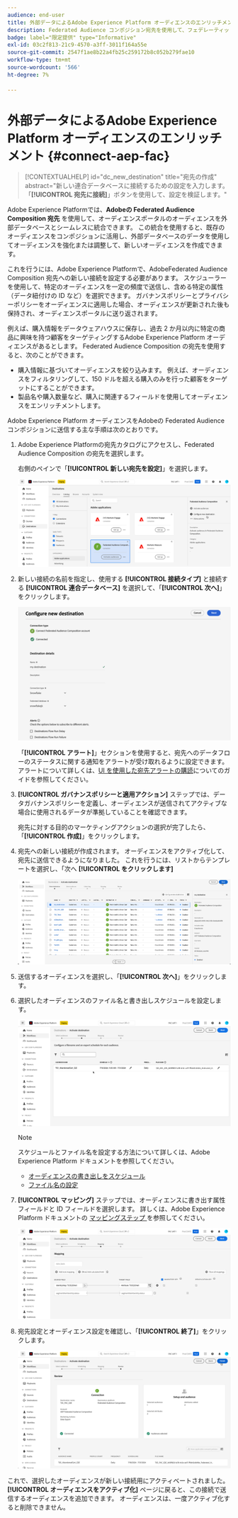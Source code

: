 ```yaml
---
audience: end-user
title: 外部データによるAdobe Experience Platform オーディエンスのエンリッチメント
description: Federated Audience コンポジション宛先を使用して、フェデレーティッドデータベースのデータをAdobe Experience Platform オーディエンスに絞り込み、エンリッチメントする方法を説明します。
badge: label="限定提供" type="Informative"
exl-id: 03c2f813-21c9-4570-a3ff-3011f164a55e
source-git-commit: 2547f1ae8b22a4fb25c259172b8c052b279fae10
workflow-type: tm+mt
source-wordcount: '566'
ht-degree: 7%

---
```


# 外部データによるAdobe Experience Platform オーディエンスのエンリッチメント {#connect-aep-fac}

>[!CONTEXTUALHELP]
>id="dc_new_destination"
>title="宛先の作成"
>abstract="新しい連合データベースに接続するための設定を入力します。 「**[!UICONTROL 宛先に接続]**」ボタンを使用して、設定を検証します。"

Adobe Experience Platformでは、**Adobeの Federated Audience Composition 宛先** を使用して、オーディエンスポータルのオーディエンスを外部データベースとシームレスに統合できます。 この統合を使用すると、既存のオーディエンスをコンポジションに活用し、外部データベースのデータを使用してオーディエンスを強化または調整して、新しいオーディエンスを作成できます。

これを行うには、Adobe Experience Platformで、AdobeFederated Audience Composition 宛先への新しい接続を設定する必要があります。 スケジューラーを使用して、特定のオーディエンスを一定の頻度で送信し、含める特定の属性（データ紐付けの ID など）を選択できます。 ガバナンスポリシーとプライバシーポリシーをオーディエンスに適用した場合、オーディエンスが更新された後も保持され、オーディエンスポータルに送り返されます。

例えば、購入情報をデータウェアハウスに保存し、過去 2 か月以内に特定の商品に興味を持つ顧客をターゲティングするAdobe Experience Platform オーディエンスがあるとします。 Federated Audience Composition の宛先を使用すると、次のことができます。

* 購入情報に基づいてオーディエンスを絞り込みます。 例えば、オーディエンスをフィルタリングして、150 ドルを超える購入のみを行った顧客をターゲットにすることができます。
* 製品名や購入数量など、購入に関連するフィールドを使用してオーディエンスをエンリッチメントします。

Adobe Experience Platform オーディエンスをAdobeの Federated Audience コンポジションに送信する主な手順は次のとおりです。

1. Adobe Experience Platformの宛先カタログにアクセスし、Federated Audience Composition の宛先を選択します。

   右側のペインで「**[!UICONTROL 新しい宛先を設定]**」を選択します。

   ![](assets/destination-new.png)

1. 新しい接続の名前を指定し、使用する **[!UICONTROL 接続タイプ]** と接続する **[!UICONTROL 連合データベース]** を選択して、「**[!UICONTROL 次へ]**」をクリックします。

   ![](assets/destination-configure.png)

   「**[!UICONTROL アラート]**」セクションを使用すると、宛先へのデータフローのステータスに関する通知をアラートが受け取れるように設定できます。 アラートについて詳しくは、[UI を使用した宛先アラートの購読](https://experienceleague.adobe.com/en/docs/experience-platform/destinations/ui/alerts)についてのガイドを参照してください。

1. **[!UICONTROL ガバナンスポリシーと適用アクション]** ステップでは、データガバナンスポリシーを定義し、オーディエンスが送信されてアクティブな場合に使用されるデータが準拠していることを確認できます。

   宛先に対する目的のマーケティングアクションの選択が完了したら、「**[!UICONTROL 作成]**」をクリックします。

1. 宛先への新しい接続が作成されます。 オーディエンスをアクティブ化して、宛先に送信できるようになりました。 これを行うには、リストからテンプレートを選択し、「次へ **[!UICONTROL をクリックします]**

   ![](assets/destination-activate.png)

1. 送信するオーディエンスを選択し、「**[!UICONTROL 次へ]**」をクリックします。

1. 選択したオーディエンスのファイル名と書き出しスケジュールを設定します。

   ![](assets/destination-schedule.png)

   >[!NOTE]
   >
   >スケジュールとファイル名を設定する方法について詳しくは、Adobe Experience Platform ドキュメントを参照してください。
   >* [ オーディエンスの書き出しをスケジュール ](https://experienceleague.adobe.com/en/docs/experience-platform/destinations/ui/activate/activate-batch-profile-destinations#scheduling)
   >* [ ファイル名の設定 ](https://experienceleague.adobe.com/en/docs/experience-platform/destinations/ui/activate/activate-batch-profile-destinations#configure-file-names)

1. **[!UICONTROL マッピング]** ステップでは、オーディエンスに書き出す属性フィールドと ID フィールドを選択します。 詳しくは、Adobe Experience Platform ドキュメントの [ マッピングステップ ](https://experienceleague.adobe.com/en/docs/experience-platform/destinations/ui/activate/activate-batch-profile-destinations#mapping) を参照してください。

   ![](assets/destination-attributes.png)

1. 宛先設定とオーディエンス設定を確認し、「**[!UICONTROL 終了]**」をクリックします。

   ![](assets/destination-review.png)

これで、選択したオーディエンスが新しい接続用にアクティベートされました。 **[!UICONTROL オーディエンスをアクティブ化]** ページに戻ると、この接続で送信するオーディエンスを追加できます。 オーディエンスは、一度アクティブ化すると削除できません。
